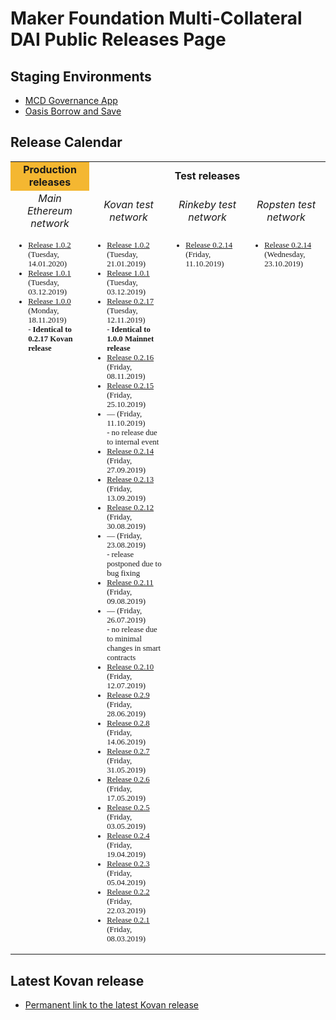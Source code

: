# Maker Foundation Multi-Collateral DAI Public Releases Page

## Staging Environments
* [MCD Governance App](http://dai-gov-staging.now.sh/?mcd=true)
* [Oasis Borrow and Save](https://mcd-cdp-portal-git-develop.mkr-js-prod.now.sh/?network=kovan)

## Release Calendar
<table>
    <tr>
        <td bgcolor="#F4B731" align="center"><b>Production releases</b></td>        
        <td colspan="3" align="center"><b>Test releases</b></td>
    </tr>
    <tr>
        <td align="center" width="25%"><i>Main Ethereum network</i></td>        
        <td align="center" width="25%"><i>Kovan test network</i></td>
        <td align="center" width="25%"><i>Rinkeby test network</i></td>
        <td align="center" width="25%"><i>Ropsten test network</i></td>
    </tr>
    <tr style='font-family: Droid Sans Mono; font-size:80%'>
        <td align="left" valign="top">
            <ul>
                <li><a href="/releases/mainnet/1.0.2/index.html">Release 1.0.2</a> (Tuesday, 14.01.2020)</li>
                <li><a href="/releases/mainnet/1.0.1/index.html">Release 1.0.1</a> (Tuesday, 03.12.2019)</li>
                <li><a href="/releases/mainnet/1.0.0/index.html">Release 1.0.0</a> (Monday, 18.11.2019)<br>- <b>Identical to 0.2.17 Kovan release</b></li>
            </ul>
        </td>
        <td align="left" valign="top">
            <ul>
                <li><a href="/releases/kovan/1.0.2/index.html">Release 1.0.2</a> (Tuesday, 21.01.2019)</li>
                <li><a href="/releases/kovan/1.0.1/index.html">Release 1.0.1</a> (Tuesday, 03.12.2019)</li>
                <li><a href="/releases/kovan/0.2.17/index.html">Release 0.2.17</a> (Tuesday, 12.11.2019)<br>- <b>Identical to 1.0.0 Mainnet release</b></li>
                <li><a href="/releases/kovan/0.2.16/index.html">Release 0.2.16</a> (Friday, 08.11.2019)</li>
                <li><a href="/releases/kovan/0.2.15/index.html">Release 0.2.15</a> (Friday, 25.10.2019)</li>
                <li>— (Friday, 11.10.2019)<br>- no release due to internal event</li>
                <li><a href="/releases/kovan/0.2.14/index.html">Release 0.2.14</a> (Friday, 27.09.2019)</li>
                <li><a href="/releases/kovan/0.2.13/index.html">Release 0.2.13</a> (Friday, 13.09.2019)</li>
                <li><a href="/releases/kovan/0.2.12/index.html">Release 0.2.12</a> (Friday, 30.08.2019)</li>
                <li>— (Friday, 23.08.2019)<br>- release postponed due to bug fixing</li>
                <li><a href="/releases/kovan/0.2.11/index.html">Release 0.2.11</a> (Friday, 09.08.2019)</li>
                <li>— (Friday, 26.07.2019)<br>- no release due to minimal changes in smart contracts</li>
                <li><a href="/releases/kovan/0.2.10/index.html">Release 0.2.10</a> (Friday, 12.07.2019)</li>
                <li><a href="/releases/kovan/0.2.9/index.html">Release 0.2.9</a> (Friday, 28.06.2019)</li>
                <li><a href="/releases/kovan/0.2.8/index.html">Release 0.2.8</a> (Friday, 14.06.2019)</li>
                <li><a href="/releases/kovan/0.2.7/index.html">Release 0.2.7</a> (Friday, 31.05.2019)</li>
                <li><a href="/releases/kovan/0.2.6/index.html">Release 0.2.6</a> (Friday, 17.05.2019)</li>
                <li><a href="/releases/kovan/0.2.5/index.html">Release 0.2.5</a> (Friday, 03.05.2019)</li>
                <li><a href="/releases/kovan/0.2.4/index.html">Release 0.2.4</a> (Friday, 19.04.2019)</li>
                <li><a href="/releases/kovan/0.2.3/index.html">Release 0.2.3</a> (Friday, 05.04.2019)</li>
                <li><a href="/releases/kovan/0.2.2/index.html">Release 0.2.2</a> (Friday, 22.03.2019)</li>
                <li><a href="/releases/kovan/0.2.1/index.html">Release 0.2.1</a> (Friday, 08.03.2019)</li>
            </ul>
        </td>
        <td align="left" valign="top">
            <ul>
                <li><a href="/releases/rinkeby/0.2.14/index.html">Release 0.2.14</a> (Friday, 11.10.2019)</li>
            </ul>
        </td>
        <td align="left" valign="top">
            <ul>
                <li><a href="/releases/ropsten/0.2.14/index.html">Release 0.2.14</a> (Wednesday, 23.10.2019)</li>
            </ul>
        </td>
    </tr>
</table>

## Latest Kovan release
* [Permanent link to the latest Kovan release](/releases/latest)
